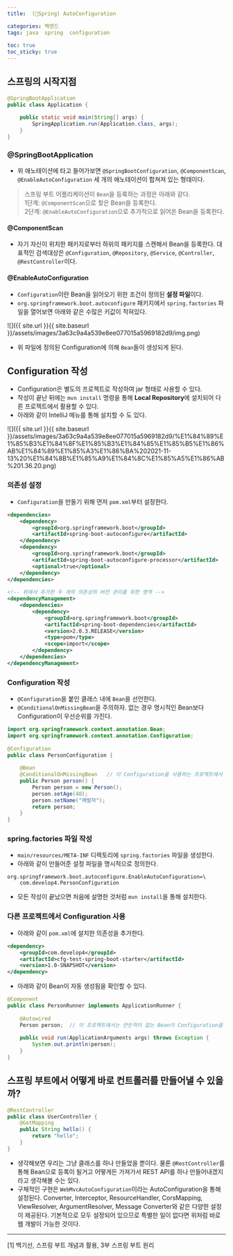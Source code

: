 ```yaml
---
title:  (🍃Spring) AutoConfiguration

categories: 백엔드 
tags: java  spring  configuration
 
toc: true
toc_sticky: true
---
```


  
## 스프링의 시작지점  
```java  
@SpringBootApplication  
public class Application {  
  
    public static void main(String[] args) {  
        SpringApplication.run(Application.class, args);  
    }  
}  
```  
  
### @SpringBootApplication  
- 위 애노테이션에 타고 들어가보면 `@SpringBootConfiguration`, `@ComponentScan`, `@EnableAutoConfiguration` 세 개의 애노테이션이 합쳐져 있는 형태이다.  
  
> 스프링 부트 어플리케이션이 `Bean`을 등록하는 과정은 아래와 같다.    
> 1단계: `@ComponentScan`으로 찾은 Bean을 등록한다.    
> 2단계: `@EnableAutoConfiguration`으로 추가적으로 읽어온 Bean을 등록한다.    
  
#### @ComponentScan  
- 자기 자신이 위치한 패키지로부터 하위의 패키지를 스캔해서 Bean을 등록한다. 대표적인 검색대상은  `@Configuration`, `@Repository`, `@Service`, `@Controller`, `@RestController`이다.  
  
#### @EnableAutoConfiguration  
- `Configuration`이란 Bean을 읽어오기 위한 조건이 정의된 **설정 파일**이다.  
- `org.springframework.boot.autoconfigure` 패키지에서 `spring.factories` 파일을 열어보면 아래와 같은 수많은 키값이 적혀있다.  
  
![]({{ site.url }}{{ site.baseurl }}/assets/images/3a63c9a4a539e8ee077015a5969182d9/img.png)  
  
- 위 파일에 정의된 Configuration에 의해 `Bean`들이 생성되게 된다.  
  
## Configuration 작성  
- Configuration은 별도의 프로젝트로 작성하여 jar 형태로 사용할 수 있다.  
- 작성이 끝난 뒤에는 `mvn install` 명령을 통해 **Local Repository**에 설치되어 다른 프로젝트에서 활용할 수 있다.  
- 아래와 같이 IntelliJ 메뉴를 통해 설치할 수 도 있다.  
  
![]({{ site.url }}{{ site.baseurl }}/assets/images/3a63c9a4a539e8ee077015a5969182d9/%E1%84%89%E1%85%B3%E1%84%8F%E1%85%B3%E1%84%85%E1%85%B5%E1%86%AB%E1%84%89%E1%85%A3%E1%86%BA%202021-11-13%20%E1%84%8B%E1%85%A9%E1%84%8C%E1%85%A5%E1%86%AB%201.36.20.png)  
  
### 의존성 설정  
- `Configuration`을 만들기 위해 먼저 `pom.xml`부터 설정한다.  
  
```xml  
<dependencies>  
	<dependency>  
		<groupId>org.springframework.boot</groupId>  
		<artifactId>spring-boot-autoconfigure</artifactId>  
	</dependency>  
	<dependency>  
		<groupId>org.springframework.boot</groupId>  
		<artifactId>spring-boot-autoconfigure-processor</artifactId>  
		<optional>true</optional>  
	</dependency>  
</dependencies>  
  
<!-- 위에서 추가한 두 개의 의존성의 버전 관리를 위한 영역 -->  
<dependencyManagement>  
	<dependencies>  
		<dependency>  
			<groupId>org.springframework.boot</groupId>  
			<artifactId>spring-boot-dependencies</artifactId>  
			<version>2.0.3.RELEASE</version>  
			<type>pom</type>  
			<scope>import</scope>  
		</dependency>  
	</dependencies>  
</dependencyManagement>  
```  
  
### Configuration 작성  
- `@Configuration`을 붙인 클래스 내에 `Bean`을 선언한다.  
- `@ConditionalOnMissingBean`을 주의하자. 없는 경우 명시적인 Bean보다 Configuration이 우선순위를 가진다.  
  
```java  
import org.springframework.context.annotation.Bean;  
import org.springframework.context.annotation.Configuration;  
  
@Configuration  
public class PersonConfiguration {  
  
	@Bean  
	@ConditionalOnMissingBean	// 이 Configuration을 사용하는 프로젝트에서 같은 Bean이 있으면 생성하지 않는다.  
	public Person person() {  
		Person person = new Person();  
		person.setAge(40);  
		person.setName("깨발자");  
		return person;  
	}  
}  
```  
  
### spring.factories 파일 작성  
- `main/resources/META-INF` 디렉토리에 `spring.factories` 파일을 생성한다.  
- 아래와 같이 만들어준 설정 파일을 명시적으로 정의한다.  
  
```  
org.springframework.boot.autoconfigure.EnableAutoConfiguration=\  
	com.develop4.PersonConfiguration  
```  
  
- 모든 작성이 끝났으면 처음에 설명한 것처럼 `mvn install`을 통해 설치한다.  
  
### 다른 프로젝트에서 Configuration 사용  
- 아래와 같이 `pom.xml`에 설치한 의존성을 추가한다.  
  
```xml  
<dependency>  
	<groupId>com.develop4</groupId>  
	<artifactId>cfg-test-spring-boot-starter</artifactId>  
	<version>1.0-SNAPSHOT</version>  
</dependency>  
```  
  
- 아래와 같이 Bean이 자동 생성됨을 확인할 수 있다.  
  
```java  
@Component  
public class PersonRunner implements ApplicationRunner {  
  
	@Autowired  
	Person person;	// 이 프로젝트에서는 만든적이 없는 Bean이 Configuration을 통해 주입된다.  
  
	public void run(ApplicationArguments args) throws Exception {  
		System.out.println(person);  
	}  
}  
```  
  
## 스프링 부트에서 어떻게 바로 컨트롤러를 만들어낼 수 있을까?  
```java  
@RestController  
public class UserController {  
	@GetMapping  
	public String hello() {  
		return "hello";  
	}  
}  
```  
  
- 생각해보면 우리는 그냥 클래스를 하나 만들었을 뿐이다. 물론 `@RestController`를 통해 Bean으로 등록이 될거고 어떻게든 가져가서 REST API를 하나 만들어내겠지라고 생각해볼 수는 있다.  
- 구체적인 구현은 `WebMvcAutoConfiguration`이라는 AutoConfiguration을 통해 설정된다. Converter, Interceptor, ResourceHandler, CorsMapping, ViewResolver, ArgumentResolver, Message Converter와 같은 다양한 설정이 제공된다. 기본적으로 모두 설정되어 있으므로 특별한 일이 없다면 위처럼 바로 웹 개발이 가능한 것이다.  
  
- - - -  
[1] 백기선, 스프링 부트 개념과 활용, 3부 스프링 부트 원리  

